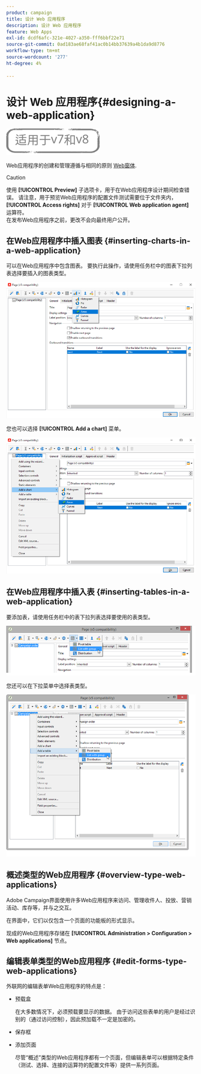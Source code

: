 ```yaml
---
product: campaign
title: 设计 Web 应用程序
description: 设计 Web 应用程序
feature: Web Apps
exl-id: dcdf6afc-321e-4027-a350-fff6bbf22e71
source-git-commit: 0ad183ae68faf41ac0b14bb37639a4b1da9d8776
workflow-type: tm+mt
source-wordcount: '277'
ht-degree: 4%

---
```


# 设计 Web 应用程序{#designing-a-web-application}

![](../../assets/common.svg)

Web应用程序的创建和管理遵循与相同的原则 [Web窗体](about-web-forms.md).

>[!CAUTION]
>
>使用 **[!UICONTROL Preview]** 子选项卡，用于在Web应用程序设计期间检查错误。 请注意，用于预览Web应用程序的配置文件测试需要位于文件夹内， **[!UICONTROL Access rights]** 对于 **[!UICONTROL Web application agent]** 运算符。 </br>在发布Web应用程序之前，更改不会向最终用户公开。

## 在Web应用程序中插入图表 {#inserting-charts-in-a-web-application}

可以在Web应用程序中包含图表。 要执行此操作，请使用任务栏中的图表下拉列表选择要插入的图表类型。

![](assets/s_ncs_admin_webapps_bar_graph.png)

您也可以选择 **[!UICONTROL Add a chart]** 菜单。

![](assets/s_ncs_admin_webapps_graph.png)

## 在Web应用程序中插入表 {#inserting-tables-in-a-web-application}

要添加表，请使用任务栏中的表下拉列表选择要使用的表类型。

![](assets/s_ncs_admin_webapps_bar_table.png)

您还可以在下拉菜单中选择表类型。

![](assets/s_ncs_admin_webapps_table.png)

## 概述类型的Web应用程序 {#overview-type-web-applications}

Adobe Campaign界面使用许多Web应用程序来访问、管理收件人、投放、营销活动、库存等，并与之交互。

在界面中，它们以仅包含一个页面的功能板的形式显示。

现成的Web应用程序存储在 **[!UICONTROL Administration > Configuration > Web applications]** 节点。

## 编辑表单类型的Web应用程序 {#edit-forms-type-web-applications}

外联网的编辑表单Web应用程序的特点是：

* 预载盒

   在大多数情况下，必须预载要显示的数据。 由于访问这些表单的用户是经过识别的（通过访问控制），因此预加载不一定是加密的。

* 保存框
* 添加页面

   尽管“概述”类型的Web应用程序都有一个页面，但编辑表单可以根据特定条件（测试、选择、连接的运算符的配置文件等）提供一系列页面。

